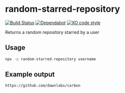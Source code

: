 # random-starred-repository

[![Build Status](https://github.com/vintagesucks/random-starred-repository/workflows/Build/badge.svg)](https://github.com/vintagesucks/random-starred-repository/actions) [![Dependabot](https://badgen.net/badge/Dependabot/enabled/green?icon=dependabot)](https://dependabot.com/) [![XO code style](https://img.shields.io/badge/code_style-XO-5ed9c7.svg)](https://github.com/xojs/xo)

Returns a random repository starred by a user

## Usage
```sh
npx -q random-starred-repository username
```

## Example output
```sh
https://github.com/dawnlabs/carbon
```
